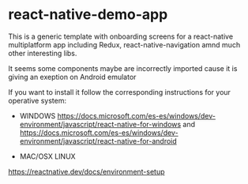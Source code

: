 # react-native-demo-app
This is a generic template with onboarding screens for a react-native multiplatform app including Redux, react-native-navigation amnd much other interesting libs.

It seems some components maybe are incorrectly imported cause it is giving an exeption on Android emulator

If you want to install it follow the corresponding instructions for your operative system:

- WINDOWS
https://docs.microsoft.com/es-es/windows/dev-environment/javascript/react-native-for-windows
and
https://docs.microsoft.com/es-es/windows/dev-environment/javascript/react-native-for-android

- MAC/OSX LINUX

https://reactnative.dev/docs/environment-setup
